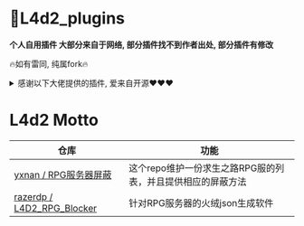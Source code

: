 # 📌L4d2_plugins
**个人自用插件 大部分来自于网络, 部分插件找不到作者出处, 部分插件有修改**

🔥如有雷同, 纯属fork🔥

<details><summary>感谢以下大佬提供的插件, 爱来自开源❤❤❤</summary>

> 以下排名不分先后
<table>
  <tr>
  <td align="center">
		<a href="https://steamcommunity.com/id/sorallll">
			<img src="https://avatars.githubusercontent.com/u/49420198" width="60px;" alt="钵钵鸡"/>
			<p>sorallll</p>
		</a>
		<a href="https://github.com/umlka/l4d2">l4d2</a>
	</td>
	<td align="center">
		<a href="https://github.com/Target5150">
			<img src="https://avatars.githubusercontent.com/u/42076548" width="60px;" alt="Target5150"/>
			<p>Target5150</p>
		<a href="https://github.com/Target5150/MoYu_Server_Stupid_Plugins">MoYu_Server_Stupid_Plugins</a>
		</a>
	</td>
	<td align="center">
		<a href="https://github.com/Lin515">
			<img src="https://avatars.githubusercontent.com/u/35224561" width="60px;" alt="Lin515"/>
			<p>Lin515</p>
		<a href="https://github.com/Lin515/L4D_LinGe_Plugins">L4D2_LinGe_VScripts</a>
		</a>
	</td>
	<td align="center">
		<a href="https://github.com/fbef0102">
			<img src="https://avatars.githubusercontent.com/u/12229810" width="60px;" alt="fbef0102"/>
			<p>fbef0102</p>
		</a>
		<a href="https://github.com/fbef0102/L4D1_2-Plugins">L4D1_2-Plugins</a>
	</td>
	<td align="center">
		<a href="https://github.com/Caibiii">
			<img src="https://avatars.githubusercontent.com/u/64267950" width="60px;" alt="Caibiii"/>
			<p style="margin-bottom: 0;">Caibiii</p>
			<a href="https://github.com/Caibiii/AnneServer">AnneServer</a>
		</a>
	</td>
	</tr>
	<tr>
	<td align="center">
		<a href="https://github.com/fdxx">
			<img src="https://avatars.githubusercontent.com/u/44993923" width="60px;" alt="fdxx"/>
			<p>fdxx</p>
		</a>
		<a href="https://github.com/fdxx/l4d2_plugins">l4d2_plugins</a>
	</td>
	<td align="center">
		<a href="https://github.com/SilvDev">
			<img src="https://avatars.githubusercontent.com/u/6685181" width="60px;" alt="Silvers"/>
			<p>Silvers</p>
		</a>
		<a href="https://www.sourcemod.net/plugins.php?author=Silvers&search=1&sortby=title&order=0">his plugins</a>
	</td>
	<td align="center">
		<a href="https://github.com/SirPlease">
			<img src="https://avatars.githubusercontent.com/u/2643403" width="60px;" alt="SirPlease"/>
			<p>SirPlease</p>
		</a>
		<a href="https://github.com/SirPlease/L4D2-Competitive-Rework">L4D2-Competitive-Rework</a>
	</td>
	<td align="center">
		<a href="https://github.com/PencilMario">
			<img src="https://avatars.githubusercontent.com/u/72117241" width="60px;" alt="PencilMario"/>
			<p>PencilMario</p>
			</a>
		<a href="https://github.com/PencilMario/L4D2-Not0721Here-CoopSvPlugins">L4D2-Not0721Here-CoopSvPlugins</a>
	</td>
	<td align="center">
		<a href="https://github.com/fantasylidong">
			<img src="https://avatars.githubusercontent.com/u/22582796" width="60px;" alt="fantasylidong"/>
			<p>fantasylidong</p>
		</a>
		<a href="https://github.com/fantasylidong/CompetitiveWithAnne">CompetitiveWithAnne</a>
	</td>
	</tr>
	<tr>
	<td align="center">
		<a href="https://github.com/NanakaNeko">
			<img src="https://avatars.githubusercontent.com/u/81429435" width="60px;" alt="NanakaNeko"/>
			<p>NanakaNeko</p>
		</a>
		<a href="https://github.com/NanakaNeko/l4d2_plugins_coop">l4d2_plugins_coop</a>
	</td>
	<td align="center">
		<a href="https://github.com/accelerator74">
			<img src="https://avatars.githubusercontent.com/u/18032476" width="60px;" alt="accelerator74"/>
			<p>accelerator74</p>
		</a>
		<a href="https://github.com/accelerator74/sp-plugins">l4d2_plugins_coop</a>
	</td>
	<td align="center">
		<a href="https://github.com/GlowingTree880">
			<img src="https://avatars.githubusercontent.com/u/85665832" width="60px;" alt="GlowingTree880"/>
			<p>夜雨真白</p>
		</a>
		<a href="https://github.com/GlowingTree880/L4D2_LittlePlugins">L4D2_LittlePlugins</a>
	</td>
	<td align="center">
		<a href="https://github.com/txuk1x">
			<img src="https://cdn-fusion.imgimg.cc/i/2023/xzLEe175aEhb2A7u.jpg" width="60px;" alt="Kita"/>
			<p>Kita</p>
		</a>
		<p>已跑路</p>
	</td>
	<td align="center">
		<a href="https://github.com/Hatsune-Imagine">
			<img src="https://cdn-fusion.imgimg.cc/i/2023/efygQTyatPX1Q9uy.jpg" width="60px;" alt="Hatsune Imagine"/>
			<p>Hatsune Imagine</p>
		</a>
		<a href="https://github.com/Hatsune-Imagine/l4d2-plugins">l4d2-plugins</a>
	</td>
	</tr>
	<tr>
		<td align="center">
				<img src="https://cdn-fusion.imgimg.cc/i/2023/MpOZcjEy3hqU8Vzl.jpg" width="60px;" alt="豆瓣酱な"/>
				<p>豆瓣酱な</p>
				<a href="https://github.com/apples1949/douban-l4d2-plugins-set">douban-l4d2-plugins-set</a>
		</td>
		<td align="center">
			<a href="https://github.com/apples1949">
				<img src="https://avatars.githubusercontent.com/u/49244656" width="60px;" alt="apples1949"/>
				<p>apples1949</p>
				<a href="https://github.com/apples1949/l4dplugins">l4dplugins</a>
		</td>
	</tr>
</table>
</details>

# L4d2 Motto
|仓库|功能|
|-|-|
|[yxnan / RPG服务器屏蔽](https://github.com/yxnan/block-l4d2-rpg-servers) | 这个repo维护一份求生之路RPG服的列表，并且提供相应的屏蔽方法|
|[razerdp / L4D2_RPG_Blocker](https://github.com/razerdp/L4D2_RPG_Blocker) | 针对RPG服务器的火绒json生成软件|
